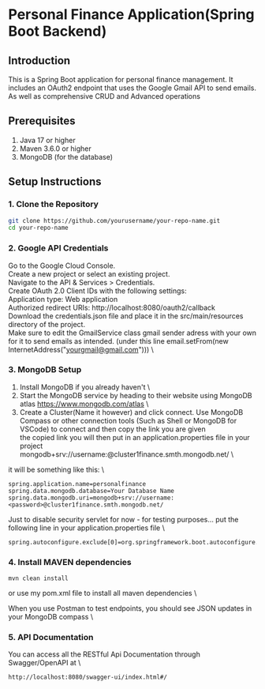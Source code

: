 
# Personal Finance Application(Spring Boot Backend)

## Introduction
This is a Spring Boot application for personal finance management. It includes an OAuth2 endpoint that uses the Google Gmail API to send emails. As well as comprehensive CRUD and Advanced operations


## Prerequisites
1. Java 17 or higher
2. Maven 3.6.0 or higher
3. MongoDB (for the database)

## Setup Instructions

### 1. Clone the Repository
```sh
git clone https://github.com/yourusername/your-repo-name.git
cd your-repo-name
```

### 2. Google API Credentials
Go to the Google Cloud Console. \
Create a new project or select an existing project. \
Navigate to the API & Services > Credentials. \
Create OAuth 2.0 Client IDs with the following settings: \
Application type: Web application \
Authorized redirect URIs: http://localhost:8080/oauth2/callback \
Download the credentials.json file and place it in the src/main/resources directory of the project. \
Make sure to edit the GmailService class gmail sender adress with your own for it to send emails as intended. (under this line  email.setFrom(new InternetAddress("yourgmail@gmail.com"))) \

### 3. MongoDB Setup
1. Install MongoDB if you already haven't \
2. Start the MongoDB service by heading to their website using MongoDB atlas https://www.mongodb.com/atlas \
3. Create a Cluster(Name it however) and click connect. Use MongoDB Compass or other connection tools (Such as Shell or MongoDB for VSCode) to connect and then copy the link you are given \
the copied link you will then put in an application.properties file in your project \
mongodb+srv://username:<password>@cluster1finance.smth.mongodb.net/ \

it will be something like this: \
```
spring.application.name=personalfinance 
spring.data.mongodb.database=Your Database Name 
spring.data.mongodb.uri=mongodb+srv://username:<password>@cluster1finance.smth.mongodb.net/
```
Just to disable security servlet for now - for testing purposes... put the following line in your application.properties file \
```
spring.autoconfigure.exclude[0]=org.springframework.boot.autoconfigure.security.servlet.SecurityAutoConfiguration
```


### 4. Install MAVEN dependencies
```
mvn clean install
```
or use my pom.xml file to install all maven dependencies \

When you use Postman to test endpoints, you should see JSON updates in your MongoDB compass \

### 5. API Documentation
You can access all the RESTful Api Documentation through Swagger/OpenAPI at \
```
http://localhost:8080/swagger-ui/index.html#/ 
```





